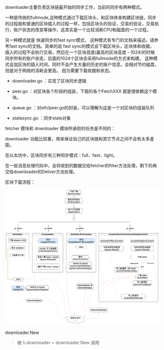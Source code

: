 downloader主要负责区块链最开始的同步工作，当前的同步有两种模式。

一种是传统的fullmode,这种模式通过下载区块头，和区块体来构建区块链，同步的过程就和普通的区块插入的过程一样，包括区块头的验证，交易的验证，交易执行，账户状态的改变等操作，这其实是一个比较消耗CPU和磁盘的一个过程。

另一种模式就是 快速同步的fast sync模式， 这种模式有专门的文档来描述。请参考fast sync的文档。简单的说 fast sync的模式会下载区块头，区块体和收据， 插入的过程不会执行交易，然后在一个区块高度\(最高的区块高度 - 1024\)的时候同步所有的账户状态，后面的1024个区块会采用fullmode的方式来构建。 这种模式会加区块的插入时间，同时不会产生大量的历史的账户信息。会相对节约磁盘， 但是对于网络的消耗会更高。 因为需要下载收据和状态。

* downloader.go ：实现了区块同步逻辑

* peer.go ：对区块各个阶段的组装，下面的各个FetchXXX 就是很依赖这个模块。

* queue.go ：对eth/peer.go的封装，可以理解为这是一个对区块的组装队列

* statesync.go ：同步state对象

fetcher 模块和 downloader 模块所承担的任务是不同的：

downloader 功能比较重，用来保证自己的区块链和其它节点之间不会有太多差距。

在以太坊中，区块同步有三种同步模式：full、fast、light。

在一些消息处理代码中，会将收到的数据交给fetcher的filter方法处理，剩下的再交给downloader的Deliver方法处理。

区块下载流程：

![](/assets/block-download-example.png)

downloader.New

> 被 h.downloader = downloader.New 调用



